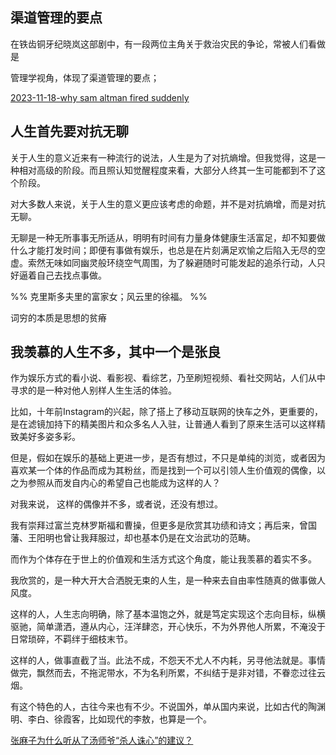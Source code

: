 
渠道管理的要点
---
在铁齿铜牙纪晓岚这部剧中，有一段两位主角关于救治灾民的争论，常被人们看做是

管理学视角，体现了渠道管理的要点；

[2023-11-18-why sam altman fired suddenly](2023Q4/2023-11-18-why%20sam%20altman%20fired%20suddenly.md)

人生首先要对抗无聊
---
关于人生的意义近来有一种流行的说法，人生是为了对抗熵增。但我觉得，这是一种相对高级的阶段。而且照认知觉醒程度来看，大部分人终其一生可能都到不了这个阶段。

对大多数人来说，关于人生的意义更应该考虑的命题，并不是对抗熵增，而是对抗无聊。

无聊是一种无所事事无所适从，明明有时间有力量身体健康生活富足，却不知要做什么才能打发时间；即便有事做有娱乐，也总是在片刻满足欢愉之后陷入无尽的空虚。索然无味如同幽灵般环绕空气周围，为了躲避随时可能发起的追杀行动，人只好逼着自己去找点事做。

%% 克里斯多夫里的富家女；风云里的徐福。 %%


词穷的本质是思想的贫瘠







我羡慕的人生不多，其中一个是张良
--

作为娱乐方式的看小说、看影视、看综艺，乃至刷短视频、看社交网站，人们从中寻求的是一种对他人别样人生生活的体验。

比如，十年前Instagram的兴起，除了搭上了移动互联网的快车之外，更重要的，是在滤镜加持下的精美图片和众多名人入驻，让普通人看到了原来生活可以这样精致美好多姿多彩。

但是，假如在娱乐的基础上更进一步，是否有想过，不只是单纯的浏览，或者因为喜欢某一个体的作品而成为其粉丝，而是找到一个可以引领人生价值观的偶像，以之为参照从而发自内心的希望自己也能成为这样的人？

对我来说， 这样的偶像并不多，或者说，还没有想过。

我有崇拜过富兰克林罗斯福和曹操，但更多是欣赏其功绩和诗文；再后来，曾国藩、王阳明也曾让我拜服过，却也基本仍是在文治武功的范畴。

而作为个体存在于世上的价值观和生活方式这个角度，能让我羡慕的着实不多。

我欣赏的，是一种大开大合洒脱无束的人生，是一种来去自由率性随真的做事做人风度。

这样的人，人生志向明确，除了基本温饱之外，就是笃定实现这个志向目标，纵横驱驰，简单潇洒，遵从内心，汪洋肆恣，开心快乐，不为外界他人所累，不淹没于日常琐碎，不羁绊于细枝末节。

这样的人，做事直截了当。此法不成，不怨天不尤人不内耗，另寻他法就是。事情做完，飘然而去，不拖泥带水，不为名利所累，不纠结于是非对错，不眷恋过往云烟。

有这个特色的人，古往今来也有不少。不说国外，单从国内来说，比如古代的陶渊明、李白、徐霞客，比如现代的李敖，也算是一个。



[张麻子为什么听从了汤师爷“杀人诛心”的建议？](张麻子为什么听从了汤师爷“杀人诛心”的建议？.md)


